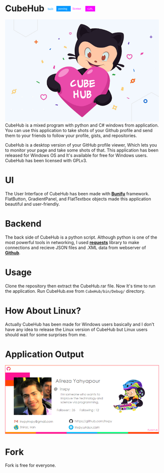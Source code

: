 # CubeHub <span><img src="data:image/svg+xml;base64,PD94bWwgdmVyc2lvbj0iMS4wIiBlbmNvZGluZz0idXRmLTgiPz4NCjwhLS0gR2VuZXJhdG9yOiBB%0D%0AZG9iZSBJbGx1c3RyYXRvciAyMC4wLjAsIFNWRyBFeHBvcnQgUGx1Zy1JbiAuIFNWRyBWZXJzaW9u%0D%0AOiA2LjAwIEJ1aWxkIDApICAtLT4NCjxzdmcgdmVyc2lvbj0iMS4xIiBpZD0iTGF5ZXJfMSIgeG1s%0D%0AbnM9Imh0dHA6Ly93d3cudzMub3JnLzIwMDAvc3ZnIiB4bWxuczp4bGluaz0iaHR0cDovL3d3dy53%0D%0AMy5vcmcvMTk5OS94bGluayIgeD0iMHB4IiB5PSIwcHgiDQoJIHZpZXdCb3g9IjAgMCA4NiAyMCIg%0D%0Ac3R5bGU9ImVuYWJsZS1iYWNrZ3JvdW5kOm5ldyAwIDAgODYgMjA7IiB4bWw6c3BhY2U9InByZXNl%0D%0AcnZlIj4NCjxzdHlsZSB0eXBlPSJ0ZXh0L2NzcyI+DQoJLnN0MHtmaWxsOiNGRkZGRkY7fQ0KCS5z%0D%0AdDF7ZmlsbDojMDA5OEZGO30NCgkuc3Qye2ZvbnQtZmFtaWx5OidWZXJkYW5hJzt9DQoJLnN0M3tm%0D%0Ab250LXNpemU6MTFweDt9DQo8L3N0eWxlPg0KPGcgc2hhcGUtcmVuZGVyaW5nPSJjcmlzcEVkZ2Vz%0D%0AIj4NCgk8cGF0aCBjbGFzcz0ic3QwIiBkPSJNMCwwaDM1djIwSDBWMHoiLz4NCgk8cGF0aCBjbGFz%0D%0Acz0ic3QxIiBkPSJNMzUsMGg1MXYyMEgzNVYweiIvPg0KPC9nPg0KPHRleHQgdHJhbnNmb3JtPSJt%0D%0AYXRyaXgoMC45NTkzIDAgMCAxIDUgMTQuMjUpIiBjbGFzcz0ic3QxIHN0MiBzdDMiPmJ1aWx0PC90%0D%0AZXh0Pg0KPHRleHQgdHJhbnNmb3JtPSJtYXRyaXgoMC45NTkzIDAgMCAxIDQyLjEyNSAxMy4zNzUp%0D%0AIiBjbGFzcz0ic3QwIHN0MiBzdDMiPnBhc3Npbmc8L3RleHQ+DQo8L3N2Zz4NCg==" width="80px"></span><span><img src="data:image/svg+xml;base64,PD94bWwgdmVyc2lvbj0iMS4wIiBlbmNvZGluZz0idXRmLTgiPz4NCjwhLS0gR2VuZXJhdG9yOiBB%0D%0AZG9iZSBJbGx1c3RyYXRvciAyMC4wLjAsIFNWRyBFeHBvcnQgUGx1Zy1JbiAuIFNWRyBWZXJzaW9u%0D%0AOiA2LjAwIEJ1aWxkIDApICAtLT4NCjxzdmcgdmVyc2lvbj0iMS4xIiBpZD0iTGF5ZXJfMSIgeG1s%0D%0AbnM9Imh0dHA6Ly93d3cudzMub3JnLzIwMDAvc3ZnIiB4bWxuczp4bGluaz0iaHR0cDovL3d3dy53%0D%0AMy5vcmcvMTk5OS94bGluayIgeD0iMHB4IiB5PSIwcHgiDQoJIHZpZXdCb3g9IjAgMCA4NiAyMCIg%0D%0Ac3R5bGU9ImVuYWJsZS1iYWNrZ3JvdW5kOm5ldyAwIDAgODYgMjA7IiB4bWw6c3BhY2U9InByZXNl%0D%0AcnZlIj4NCjxzdHlsZSB0eXBlPSJ0ZXh0L2NzcyI+DQoJLnN0MHtmaWxsOiNGRkZGRkY7fQ0KCS5z%0D%0AdDF7ZmlsbDojRjgwMEZGO30NCgkuc3Qye2ZvbnQtZmFtaWx5OidWZXJkYW5hJzt9DQoJLnN0M3tm%0D%0Ab250LXNpemU6MTFweDt9DQo8L3N0eWxlPg0KPGcgc2hhcGUtcmVuZGVyaW5nPSJjcmlzcEVkZ2Vz%0D%0AIj4NCgk8cGF0aCBjbGFzcz0ic3QwIiBkPSJNMCwwaDM1djIwSDBWMHoiLz4NCgk8cGF0aCBjbGFz%0D%0Acz0ic3QxIiBkPSJNNTEuNCwwSDg2djIwSDUxLjRWMHoiLz4NCjwvZz4NCjx0ZXh0IHRyYW5zZm9y%0D%0AbT0ibWF0cml4KDAuOTU5MyAwIDAgMSA2Ljc1IDEzLjI1KSIgY2xhc3M9InN0MSBzdDIgc3QzIj5s%0D%0AaWNlbnNlPC90ZXh0Pg0KPHRleHQgdHJhbnNmb3JtPSJtYXRyaXgoMC45NTkzIDAgMCAxIDU5LjEy%0D%0ANSAxNC4yNSkiIGNsYXNzPSJzdDAgc3QyIHN0MyI+R1BMPC90ZXh0Pg0KPC9zdmc+DQo=" width="80px"></span>
  
<img src="https://raw.githubusercontent.com/lnxpy/cubehub/master/view/preview.png">
<br>
CubeHub is a mixed program with python and C# windows from application. You can use this application to take shots of your Github profile and send them to your friends to follow your profile, gists, and repositories.

CubeHub is a desktop version of your GitHub profile viewer, Which lets you to monitor your page and take some shots of that. This application has been released for Windows OS and It's available for free for Windows users. CubeHub has been licensed with GPLv3. 

# UI
The User Interface of CubeHub has been made with <a href="https://bunifuframework.com/"><b>Bunifu</b></a> framework. FlatButton, GradientPanel, and FlatTextbox objects made this application beautiful and user-friendly.

# Backend
The back side of CubeHub is a python script. Although python is one of the most powerful tools in networking, I used <a href="https://2.python-requests.org/en/master/"><b>requests</b></a> library to make connections and recieve JSON files and .XML data from webserver of <a href="https://developer.github.com/v3/"><b>Github</b></a>.

# Usage
Clone the repository then extract the CubeHub.rar file. Now It's time to run the application. Run CubeHub.exe from `CubeHub/bin/Debug/` directory.

# How About Linux?
Actually CubeHub has been made for Windows users basically and I don't have any idea to release the Linux version of CubeHub but Linux users should wait for some surprises from me.

# Application Output
<img src="https://raw.githubusercontent.com/lnxpy/cubehub/master/view/profile.gif">

# Fork
Fork is free for everyone.
